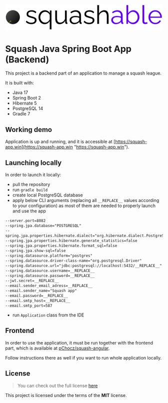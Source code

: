 ![Squash logo](src/main/resources/static/squash_logo.svg "Squash logo")

# Squash Java Spring Boot App (Backend)

This project is a backend part of an application to manage a squash league.

It is built with:

* Java 17
* Spring Boot 2
* Hibernate 5
* PostgreSQL 14
* Gradle 7


## Working demo

Application is up and running, and it is accessible at 
[https://squash-app.win](https://squash-app.win "https://squash-app.win").


## Launching locally

In order to launch it locally:

* pull the repository
* run `gradle build`
* create local PostgreSQL database
* apply below CLI arguments (replacing all `__REPLACE__` values according to your configuration) as most of them are needed to properly launch and use the app
```
--server.port=8082
--spring.jpa.database="POSTGRESQL"
--spring.jpa.properties.hibernate.dialect="org.hibernate.dialect.PostgreSQLDialect"
--spring.jpa.properties.hibernate.generate_statistics=false
--spring.jpa.properties.hibernate.format_sql=false
--spring.jpa.show-sql=false
--spring.datasource.platform="postgres"
--spring.datasource.driver-class-name="org.postgresql.Driver"
--spring.datasource.url="jdbc:postgresql://localhost:5432/__REPLACE__"
--spring.datasource.username=__REPLACE__
--spring.datasource.password=__REPLACE__
--jwt.secret=__REPLACE__
--email.sender_email_adress=__REPLACE__
--email.sender_name="Squash app"
--email.password=__REPLACE__
--email.smtp_host=__REPLACE__
--email.smtp_port=587
```
* run `Application` class from the IDE


## Frontend

In order to use the application, it must be run together with the frontend part, 
which is available at 
[pChocz/squash-angular](https://github.com/pChocz/squash-angular "https://github.com/pChocz/squash-angular").

Follow instructions there as well if you want to run whole application locally.


## License

>You can check out the full license [here](https://github.com/pChocz/squash-rest-api/blob/master/LICENSE)

This project is licensed under the terms of the **MIT** license.
